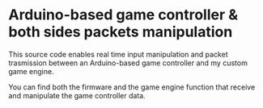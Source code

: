 # Arduino-based game controller & both sides packets manipulation
This source code enables real time input manipulation and packet trasmission between an Arduino-based game controller and my custom game engine.

You can find both the firmware and the game engine function that receive and manipulate the game controller data. 
